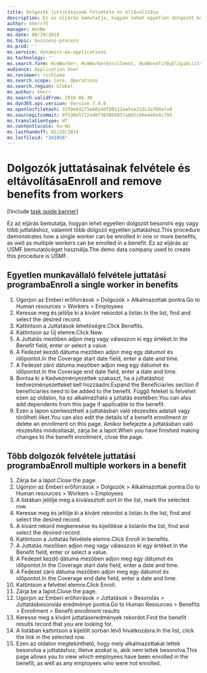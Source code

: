 ```yaml
---
title: Dolgozók juttatásainak felvétele és eltávolítása
description: Ez az eljárás bemutatja, hogyan lehet egyetlen dolgozót besorolni egy vagy több juttatáshoz, valamint több dolgozó egyetlen juttatáshoz.
author: kherr75
manager: AnnBe
ms.date: 08/29/2018
ms.topic: business-process
ms.prod: ''
ms.service: dynamics-ax-applications
ms.technology: ''
ms.search.form: HcmWorker, HcmWorkerEnrollment, HcmBenefitByEligibilityLookup, HcmMassBenefitEnrollment, HcmBenefitLookup, HcmMassBenefitEnrollmentResults
audience: Application User
ms.reviewer: rschloma
ms.search.scope: Core, Operations
ms.search.region: Global
ms.author: kherr
ms.search.validFrom: 2016-06-30
ms.dyn365.ops.version: Version 7.0.0
ms.openlocfilehash: 32f0e641f5e6824df89112aa5ea21dc3a708efa0
ms.sourcegitcommit: 0f530e5f72a40f383868957a6b5cb0e446e4c795
ms.translationtype: HT
ms.contentlocale: hu-HU
ms.lasthandoff: 01/29/2019
ms.locfileid: "341856"
---
```

# <a name="enroll-and-remove-benefits-from-workers"></a><span data-ttu-id="a9f3d-103">Dolgozók juttatásainak felvétele és eltávolítása</span><span class="sxs-lookup"><span data-stu-id="a9f3d-103">Enroll and remove benefits from workers</span></span>

[!include [task guide banner](../../includes/task-guide-banner.md)]

<span data-ttu-id="a9f3d-104">Ez az eljárás bemutatja, hogyan lehet egyetlen dolgozót besorolni egy vagy több juttatáshoz, valamint több dolgozó egyetlen juttatáshoz.</span><span class="sxs-lookup"><span data-stu-id="a9f3d-104">This procedure demonstrates how a single worker can be enrolled in one or more benefits, as well as multiple workers can be enrolled in a benefit.</span></span> <span data-ttu-id="a9f3d-105">Ez az eljárás az USMF bemutatócéget használja.</span><span class="sxs-lookup"><span data-stu-id="a9f3d-105">The demo data company used to create this procedure is USMF.</span></span>


## <a name="enroll-a-single-worker-in-benefits"></a><span data-ttu-id="a9f3d-106">Egyetlen munkavállaló felvétele juttatási programba</span><span class="sxs-lookup"><span data-stu-id="a9f3d-106">Enroll a single worker in benefits</span></span>
1. <span data-ttu-id="a9f3d-107">Ugorjon az Emberi erőforrások > Dolgozók > Alkalmazottak pontra.</span><span class="sxs-lookup"><span data-stu-id="a9f3d-107">Go to Human resources > Workers > Employees</span></span>
2. <span data-ttu-id="a9f3d-108">Keresse meg és jelölje ki a kívánt rekordot a listán.</span><span class="sxs-lookup"><span data-stu-id="a9f3d-108">In the list, find and select the desired record.</span></span>
3. <span data-ttu-id="a9f3d-109">Kattintson a Juttatások lehetőségre.</span><span class="sxs-lookup"><span data-stu-id="a9f3d-109">Click Benefits.</span></span>
4. <span data-ttu-id="a9f3d-110">Kattintson az Új elemre.</span><span class="sxs-lookup"><span data-stu-id="a9f3d-110">Click New.</span></span>
5. <span data-ttu-id="a9f3d-111">A Juttatás mezőben adjon meg vagy válasszon ki egy értéket.</span><span class="sxs-lookup"><span data-stu-id="a9f3d-111">In the Benefit field, enter or select a value.</span></span>
6. <span data-ttu-id="a9f3d-112">A Fedezet kezdő dátuma mezőben adjon meg egy dátumot és időpontot.</span><span class="sxs-lookup"><span data-stu-id="a9f3d-112">In the Coverage start date field, enter a date and time.</span></span>
7. <span data-ttu-id="a9f3d-113">A Fedezet záró dátuma mezőben adjon meg egy dátumot és időpontot.</span><span class="sxs-lookup"><span data-stu-id="a9f3d-113">In the Coverage end date field, enter a date and time.</span></span>
8. <span data-ttu-id="a9f3d-114">Bontsa ki a Kedvezményezettek szakaszt, ha a juttatáshoz kedvezményezetteket kell hozzáadni.</span><span class="sxs-lookup"><span data-stu-id="a9f3d-114">Expand the Beneficiaries section if beneficiaries need to be added to the benefit.</span></span> <span data-ttu-id="a9f3d-115">Függő feleket is felvehet ezen az oldalon, ha ez alkalmazható a juttatás esetében.</span><span class="sxs-lookup"><span data-stu-id="a9f3d-115">You can also add dependents from this page if applicable to the benefit.</span></span>
9. <span data-ttu-id="a9f3d-116">Ezen a lapon szerkesztheti a juttatásban való részesítés adatait vagy törölheti őket.</span><span class="sxs-lookup"><span data-stu-id="a9f3d-116">You can also edit the details of a benefit enrollment or delete an enrollment on this page.</span></span> <span data-ttu-id="a9f3d-117">Amikor befejezte a juttatásban való részesítés módosítását, zárja be a lapot.</span><span class="sxs-lookup"><span data-stu-id="a9f3d-117">When you have finished making changes to the benefit enrollment, close the page.</span></span>

## <a name="enroll-multiple-workers-in-a-benefit"></a><span data-ttu-id="a9f3d-118">Több dolgozók felvétele juttatási programba</span><span class="sxs-lookup"><span data-stu-id="a9f3d-118">Enroll multiple workers in a benefit</span></span>
1. <span data-ttu-id="a9f3d-119">Zárja be a lapot.</span><span class="sxs-lookup"><span data-stu-id="a9f3d-119">Close the page.</span></span>
2. <span data-ttu-id="a9f3d-120">Ugorjon az Emberi erőforrások > Dolgozók > Alkalmazottak pontra.</span><span class="sxs-lookup"><span data-stu-id="a9f3d-120">Go to Human resources > Workers > Employees</span></span>
3. <span data-ttu-id="a9f3d-121">A listában jelölje meg a kiválasztott sort.</span><span class="sxs-lookup"><span data-stu-id="a9f3d-121">In the list, mark the selected row.</span></span>
4. <span data-ttu-id="a9f3d-122">Keresse meg és jelölje ki a kívánt rekordot a listán.</span><span class="sxs-lookup"><span data-stu-id="a9f3d-122">In the list, find and select the desired record.</span></span>
5. <span data-ttu-id="a9f3d-123">A kívánt rekord megkeresése és kijelölése a listán</span><span class="sxs-lookup"><span data-stu-id="a9f3d-123">In the list, find and select the desired record.</span></span>
6. <span data-ttu-id="a9f3d-124">Kattintson a Juttatás felvétele elemre.</span><span class="sxs-lookup"><span data-stu-id="a9f3d-124">Click Enroll in benefits.</span></span>
7. <span data-ttu-id="a9f3d-125">A Juttatás mezőben adjon meg vagy válasszon ki egy értéket.</span><span class="sxs-lookup"><span data-stu-id="a9f3d-125">In the Benefit field, enter or select a value.</span></span>
8. <span data-ttu-id="a9f3d-126">A Fedezet kezdő dátuma mezőben adjon meg egy dátumot és időpontot.</span><span class="sxs-lookup"><span data-stu-id="a9f3d-126">In the Coverage start date field, enter a date and time.</span></span>
9. <span data-ttu-id="a9f3d-127">A Fedezet záró dátuma mezőben adjon meg egy dátumot és időpontot.</span><span class="sxs-lookup"><span data-stu-id="a9f3d-127">In the Coverage end date field, enter a date and time.</span></span>
10. <span data-ttu-id="a9f3d-128">Kattintson a felvétel elemre.</span><span class="sxs-lookup"><span data-stu-id="a9f3d-128">Click Enroll.</span></span>
11. <span data-ttu-id="a9f3d-129">Zárja be a lapot.</span><span class="sxs-lookup"><span data-stu-id="a9f3d-129">Close the page.</span></span>
12. <span data-ttu-id="a9f3d-130">Ugorjon az Emberi erőforrások > Juttatások > Besorolás > Juttatásbesorolás eredménye pontra.</span><span class="sxs-lookup"><span data-stu-id="a9f3d-130">Go to Human Resources > Benefits > Enrollment > Benefit enrollment results</span></span>
13. <span data-ttu-id="a9f3d-131">Keresse meg a kívánt juttatáseredmények rekordot.</span><span class="sxs-lookup"><span data-stu-id="a9f3d-131">Find the benefit results record that you are looking for.</span></span>
14. <span data-ttu-id="a9f3d-132">A listában kattintson a kijelölt sorban lévő hivatkozásra.</span><span class="sxs-lookup"><span data-stu-id="a9f3d-132">In the list, click the link in the selected row.</span></span>
15. <span data-ttu-id="a9f3d-133">Ezen az oldalon megtekinthető, hogy mely alkalmazottakat lettek besorolva a juttatáshoz, illetve azokat is, akik nem lettek besorolva.</span><span class="sxs-lookup"><span data-stu-id="a9f3d-133">This page allows you to view which employees have been enrolled in the benefit, as well as any employees who were not enrolled.</span></span>

